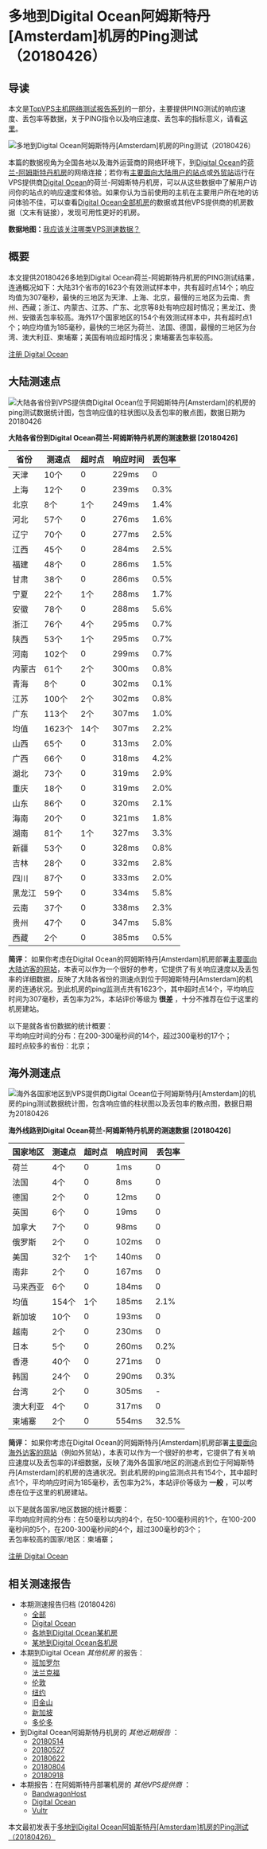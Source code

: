 #  多地到Digital Ocean阿姆斯特丹[Amsterdam]机房的Ping测试（20180426） 

## 导读

本文是[TopVPS主机网络测试报告系列](https://vps123.top/pingtest)的一部分，主要提供PING测试的响应速度、丢包率等数据，关于PING指令以及响应速度、丢包率的指标意义，请看[这里](https://vps123.top/what-is-ping.html)。

![多地到Digital Ocean阿姆斯特丹\[Amsterdam\]机房的Ping测试（20180426）](/images/thumbnails/to_do_Amsterdam.png)

本篇的数据视角为全国各地以及海外运营商的网络环境下，到[Digital Ocean](https://vps123.top/go/do)的[荷兰-阿姆斯特丹机房](https://vps123.top/digitalocean-facilities.html#amsterdam)的网络连接；若你有[主要面向大陆用户的站点](https://vps123.top/website-for-mainland-users.html)或[外贸站](https://vps123.top/website-for-internation-trade.html)运行在VPS提供商[Digital Ocean](https://vps123.top/go/do)的荷兰-阿姆斯特丹机房，可以从这些数据中了解用户访问你的站点的响应速度和体验。如果你认为当前使用的主机在主要用户所在地的访问体验不佳，可以查看[Digital Ocean全部机房](/digitalocean/isp/china/20180426-digitalocean-isp-china.md)的数据或其他VPS提供商的机房数据（文末有链接），发现可用性更好的机房。

**数据地图：**[我应该关注哪类VPS测速数据？](https://vps123.top/find-pingtest-data-you-need.html)

## 概要

本文提供20180426多地到Digital Ocean荷兰-阿姆斯特丹机房的PING测试结果，连通概况如下：大陆31个省市的1623个有效测试样本中，共有超时点14个；响应均值为307毫秒，最快的三地区为天津、上海、北京，最慢的三地区为云南、贵州、西藏；浙江、内蒙古、江苏、广东、北京等8处有响应超时情况；黑龙江、贵州、安徽丢包率较高。海外17个国家地区的154个有效测试样本中，共有超时点1个；响应均值为185毫秒，最快的三地区为荷兰、法国、德国，最慢的三地区为台湾、澳大利亚、柬埔寨；美国有响应超时情况；柬埔寨丢包率较高。

[注册 Digital Ocean](https://vps123.top/go/do/_btn1)

## 大陆测速点

![大陆各省份到VPS提供商Digital Ocean位于阿姆斯特丹\[Amsterdam\]的机房的ping测试数据统计图，包含响应值的柱状图以及丢包率的散点图，数据日期为20180426](/images/pingtests/do_20180426/plot_idc_do_netherlands-amsterdam_20180426_mainland.png)

**大陆各省份到Digital Ocean荷兰-阿姆斯特丹机房的测速数据 [20180426]**

省份 | 测速点 | 超时点 | 响应时间 | 丢包率  
---|---|---|---|---  
天津 | 10个 | 0 | 229ms | 0  
上海 | 12个 | 0 | 239ms | 0.3%  
北京 | 8个 | 1个 | 249ms | 1.4%  
河北 | 57个 | 0 | 276ms | 1.6%  
辽宁 | 70个 | 0 | 277ms | 2.5%  
江西 | 45个 | 0 | 284ms | 2.5%  
福建 | 48个 | 0 | 286ms | 1.5%  
甘肃 | 38个 | 0 | 286ms | 0.5%  
宁夏 | 22个 | 1个 | 288ms | 1.7%  
安徽 | 78个 | 0 | 288ms | 5.6%  
浙江 | 76个 | 4个 | 295ms | 0.7%  
陕西 | 53个 | 1个 | 295ms | 0.7%  
河南 | 102个 | 0 | 299ms | 0.7%  
内蒙古 | 61个 | 2个 | 300ms | 0.8%  
青海 | 8个 | 0 | 302ms | 0.1%  
江苏 | 100个 | 2个 | 302ms | 0.8%  
广东 | 113个 | 2个 | 307ms | 1.0%  
均值 | 1623个 | 14个 | 307ms | 2.2%  
山西 | 65个 | 0 | 313ms | 2.0%  
广西 | 66个 | 0 | 318ms | 4.2%  
湖北 | 73个 | 0 | 319ms | 2.9%  
重庆 | 18个 | 0 | 319ms | 2.0%  
山东 | 86个 | 0 | 320ms | 2.1%  
海南 | 20个 | 0 | 321ms | 1.8%  
湖南 | 81个 | 1个 | 327ms | 3.3%  
新疆 | 53个 | 0 | 328ms | 0.8%  
吉林 | 28个 | 0 | 332ms | 2.8%  
四川 | 87个 | 0 | 333ms | 2.0%  
黑龙江 | 59个 | 0 | 334ms | 5.8%  
云南 | 37个 | 0 | 338ms | 2.3%  
贵州 | 47个 | 0 | 347ms | 5.8%  
西藏 | 2个 | 0 | 385ms | 0.5%  
  
**简评：** 如果你考虑在Digital Ocean的阿姆斯特丹[Amsterdam]机房部署[主要面向大陆访客的网站](website-for-mainland-users.html)，本表可以作为一个很好的参考，它提供了有关响应速度以及丢包率的详细数据，反映了大陆各省份的测速点到位于阿姆斯特丹[Amsterdam]的机房的连通状况。到此机房的ping监测点共有1623个，其中超时点14个，平均响应时间为307毫秒，丢包率为2%，本站评价等级为 **很差** ，十分不推荐在位于这里的机房建站。

以下是就各省份数据的统计概要：  
平均响应时间的分布：在200-300毫秒间的14个，超过300毫秒的17个；  
超时点较多的省份：北京；

## 海外测速点

![海外各国家地区到VPS提供商Digital Ocean位于阿姆斯特丹\[Amsterdam\]的机房的ping测试数据统计图，包含响应值的柱状图以及丢包率的散点图，数据日期为20180426](/images/pingtests/do_20180426/plot_idc_do_netherlands-amsterdam_20180426_overseas.png)

**海外线路到Digital Ocean荷兰-阿姆斯特丹机房的测速数据 [20180426]**

国家地区 | 测速点 | 超时点 | 响应时间 | 丢包率  
---|---|---|---|---  
荷兰 | 4个 | 0 | 1ms | 0  
法国 | 4个 | 0 | 8ms | 0  
德国 | 2个 | 0 | 12ms | 0  
英国 | 6个 | 0 | 19ms | 0  
加拿大 | 7个 | 0 | 98ms | 0  
俄罗斯 | 2个 | 0 | 102ms | 0  
美国 | 32个 | 1个 | 140ms | 0  
南非 | 2个 | 0 | 167ms | 0  
马来西亚 | 6个 | 0 | 184ms | 0  
均值 | 154个 | 1个 | 185ms | 2.1%  
新加坡 | 10个 | 0 | 193ms | 0  
越南 | 2个 | 0 | 230ms | 0  
日本 | 5个 | 0 | 260ms | 0.2%  
香港 | 40个 | 0 | 271ms | 0  
韩国 | 24个 | 0 | 290ms | 0.3%  
台湾 | 2个 | 0 | 305ms | -  
澳大利亚 | 4个 | 0 | 317ms | 0  
柬埔寨 | 2个 | 0 | 554ms | 32.5%  
  
**简评：** 如果你考虑在Digital Ocean的阿姆斯特丹[Amsterdam]机房部署[主要面向海外访客的网站](https://vps123.top/website-for-internation-trade.html)（例如外贸站），本表可以作为一个很好的参考，它提供了有关响应速度以及丢包率的详细数据，反映了海外各国家/地区的测速点到位于阿姆斯特丹[Amsterdam]的机房的连通状况。到此机房的ping监测点共有154个，其中超时点1个，平均响应时间为185毫秒，丢包率为2%，本站评价等级为 **一般** ，可以考虑在位于这里的机房建站。

以下是就各国家/地区数据的统计概要：  
平均响应时间的分布：在50毫秒以内的4个，在50-100毫秒间的1个，在100-200毫秒间的5个，在200-300毫秒间的4个，超过300毫秒的3个；  
丢包率较高的国家/地区：柬埔寨；

[注册 Digital Ocean](https://vps123.top/go/do/_btn2)

## 相关测速报告

  * 本期测速报告归档 (20180426) 
    * [全部](https://vps123.top/pingtests/20180426 "本期各VPS提供商全部测速报告")
    * [Digital Ocean](https://vps123.top/pingtests/idc-digitalocean/20180426 "本期Digital Ocean的全部测速报告")
    * [各地到Digital Ocean某机房](https://vps123.top/pingtests/idc-digitalocean/isp-global/20180426 "以Digital Ocean某机房为关注对象的视角，横向比较大陆各省份、海外各国家地区")
    * [某地到Digital Ocean各机房](https://vps123.top/pingtests/idc-digitalocean/facility-all/20180426 "以大陆某省份为关注对象的视角，横向比较Digital Ocean各机房")
  * 本期到Digital Ocean _其他机房_ 的报告： 
    * [班加罗尔](/digitalocean/idc/bangalore/20180426-digitalocean-idc-bangalore.md "多地到Digital Ocean班加罗尔机房的Ping测试 20180426")
    * [法兰克福](/digitalocean/idc/frankfurt/20180426-digitalocean-idc-frankfurt.md "多地到Digital Ocean法兰克福机房的Ping测试 20180426")
    * [伦敦](/digitalocean/idc/london/20180426-digitalocean-idc-london.md "多地到Digital Ocean伦敦机房的Ping测试 20180426")
    * [纽约](/digitalocean/idc/newyork/20180426-digitalocean-idc-newyork.md "多地到Digital Ocean纽约机房的Ping测试 20180426")
    * [旧金山](/digitalocean/idc/sanfrancisco/20180426-digitalocean-idc-sanfrancisco.md "多地到Digital Ocean旧金山机房的Ping测试 20180426")
    * [新加坡](/digitalocean/idc/singapore/20180426-digitalocean-idc-singapore.md "多地到Digital Ocean新加坡机房的Ping测试 20180426")
    * [多伦多](/digitalocean/idc/toronto/20180426-digitalocean-idc-toronto.md "多地到Digital Ocean多伦多机房的Ping测试 20180426")
  * 到Digital Ocean阿姆斯特丹机房的 _其他近期报告_ ： 
    * [20180514](/digitalocean/idc/amsterdam/20180514-digitalocean-idc-amsterdam.md "多地到Digital Ocean阿姆斯特丹机房的Ping测试 20180514")
    * [20180527](/digitalocean/idc/amsterdam/20180527-digitalocean-idc-amsterdam.md "多地到Digital Ocean阿姆斯特丹机房的Ping测试 20180527")
    * [20180622](/digitalocean/idc/amsterdam/20180622-digitalocean-idc-amsterdam.md "多地到Digital Ocean阿姆斯特丹机房的Ping测试 20180622")
    * [20180804](/digitalocean/idc/amsterdam/20180804-digitalocean-idc-amsterdam.md "多地到Digital Ocean阿姆斯特丹机房的Ping测试 20180804")
    * [20180918](/digitalocean/idc/amsterdam/20180918-digitalocean-idc-amsterdam.md "多地到Digital Ocean阿姆斯特丹机房的Ping测试 20180918")
  * 本期报告：在阿姆斯特丹部署机房的 _其他VPS提供商_ ： 
    * [BandwagonHost](/bandwagon/idc/amsterdam/20180426-bwg-idc-amsterdam.md "多地到BandwagonHost阿姆斯特丹机房的Ping测试 20180426")
    * [Digital Ocean](do/idc/amsterdam/20180426-do-idc-amsterdam.md "多地到Digital Ocean阿姆斯特丹机房的Ping测试 20180426")
    * [Vultr](/vultr/idc/amsterdam/20180426-vultr-idc-amsterdam.md "多地到Vultr阿姆斯特丹机房的Ping测试 20180426")



本文最初发表于[多地到Digital Ocean阿姆斯特丹[Amsterdam]机房的Ping测试（20180426）](https://vps123.top/pingtest/20180426-digitalocean-idc-amsterdam.html)
